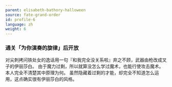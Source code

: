 ```yaml
---
parent: elisabeth-bathory-halloween
source: fate-grand-order
id: profile-6
language: zh
weight: 6
---
```


### 通关「为你演奏的旋律」后开放

对尖刺拷问铁处女的逸话用一句『和我完全没关系啦』弃之不顾，武器由枪改成叉子的伊丽莎白。
由于魔力过剩，所以就算没怎么学过魔术，也能行使攻击魔术。
本人完全不清楚其中原理为何。
虽然隐藏着过剩的才能，却完全不知道怎么运用，这点确实很有伊丽莎白的风格。
